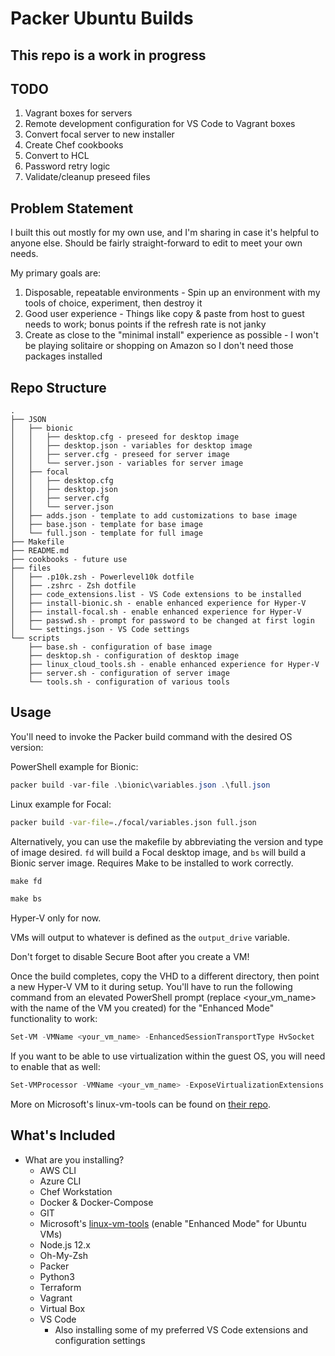 # Packer Ubuntu Builds

## This repo is a work in progress

## TODO

1) Vagrant boxes for servers
2) Remote development configuration for VS Code to Vagrant boxes
3) Convert focal server to new installer
4) Create Chef cookbooks
5) Convert to HCL
6) Password retry logic
7) Validate/cleanup preseed files

## Problem Statement

I built this out mostly for my own use, and I'm sharing in case it's helpful to anyone else. Should be fairly straight-forward to edit to meet your own needs.

My primary goals are:

1. Disposable, repeatable environments - Spin up an environment with my tools of choice, experiment, then destroy it
2. Good user experience - Things like copy & paste from host to guest needs to work; bonus points if the refresh rate is not janky
3. Create as close to the "minimal install" experience as possible - I won't be playing solitaire or shopping on Amazon so I don't need those packages installed

## Repo Structure

```ascii
.
├── JSON
│   ├── bionic
│   │   ├── desktop.cfg - preseed for desktop image
│   │   ├── desktop.json - variables for desktop image
│   │   ├── server.cfg - preseed for server image
│   │   └── server.json - variables for server image
│   ├── focal
│   │   ├── desktop.cfg
│   │   ├── desktop.json
│   │   ├── server.cfg
│   │   └── server.json
│   ├── adds.json - template to add customizations to base image
│   ├── base.json - template for base image
│   └── full.json - template for full image
├── Makefile
├── README.md
├── cookbooks - future use
├── files
│   ├── .p10k.zsh - Powerlevel10k dotfile
│   ├── .zshrc - Zsh dotfile
│   ├── code_extensions.list - VS Code extensions to be installed
│   ├── install-bionic.sh - enable enhanced experience for Hyper-V
│   ├── install-focal.sh - enable enhanced experience for Hyper-V
│   ├── passwd.sh - prompt for password to be changed at first login
│   └── settings.json - VS Code settings
└── scripts
    ├── base.sh - configuration of base image
    ├── desktop.sh - configuration of desktop image
    ├── linux_cloud_tools.sh - enable enhanced experience for Hyper-V
    ├── server.sh - configuration of server image
    └── tools.sh - configuration of various tools
```

## Usage

You'll need to invoke the Packer build command with the desired OS version:

PowerShell example for Bionic:

```powershell
packer build -var-file .\bionic\variables.json .\full.json
```

Linux example for Focal:

```bash
packer build -var-file=./focal/variables.json full.json
```

Alternatively, you can use the makefile by abbreviating the version and type of image desired. `fd` will build a Focal desktop image, and `bs` will build a Bionic server image. Requires Make to be installed to work correctly.

```powershell
make fd
```

```powershell
make bs
```

Hyper-V only for now.

VMs will output to whatever is defined as the `output_drive` variable.

Don't forget to disable Secure Boot after you create a VM!

Once the build completes, copy the VHD to a different directory, then point a new Hyper-V VM to it during setup. You'll have to run the following command from an elevated PowerShell prompt (replace <your_vm_name> with the name of the VM you created) for the "Enhanced Mode" functionality to work:

```powershell
Set-VM -VMName <your_vm_name> -EnhancedSessionTransportType HvSocket
```

If you want to be able to use virtualization within the guest OS, you will need to enable that as well:

```powershell
Set-VMProcessor -VMName <your_vm_name> -ExposeVirtualizationExtensions $true
```

More on Microsoft's linux-vm-tools can be found on [their repo](https://github.com/microsoft/linux-vm-tools).

## What's Included

- What are you installing?
  - AWS CLI
  - Azure CLI
  - Chef Workstation
  - Docker & Docker-Compose
  - GIT
  - Microsoft's [linux-vm-tools](https://github.com/microsoft/linux-vm-tools) (enable "Enhanced Mode" for Ubuntu VMs)
  - Node.js 12.x
  - Oh-My-Zsh
  - Packer
  - Python3
  - Terraform
  - Vagrant
  - Virtual Box
  - VS Code
    - Also installing some of my preferred VS Code extensions and configuration settings
